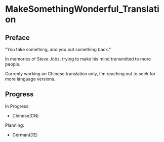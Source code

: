 # MakeSomethingWonderful_Translation
## Preface
"You take something, and you put something back."

In memories of Steve Jobs, trying to make his mind transmitted to more people.

Currenly working on Chinese translation only, I'm reaching out to seek for more language versions.

## Progress
In Progress:
- Chinese(CN)

Planning:
- German(DE)
